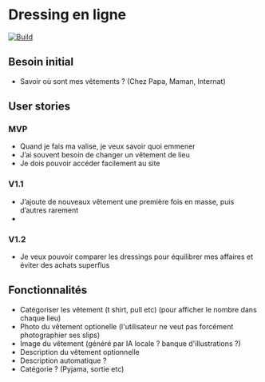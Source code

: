 # Dressing en ligne
[![Build](https://github.com/arthaud-proust/dev.arthaud.dressing/actions/workflows/build.yml/badge.svg)](https://github.com/arthaud-proust/dev.arthaud.dressing/actions/workflows/build.yml)

## Besoin initial
- Savoir où sont mes vêtements ? (Chez Papa, Maman, Internat)

## User stories
### MVP
- Quand je fais ma valise, je veux savoir quoi emmener
- J’ai souvent besoin de changer un vêtement de lieu
- Je dois pouvoir accéder facilement au site

### V1.1
- J’ajoute de nouveaux vêtement une première fois en masse, puis d’autres rarement
- 
### V1.2
- Je veux pouvoir comparer les dressings pour équilibrer mes affaires et éviter des achats superflus

## Fonctionnalités 
- Catégoriser les vêtement (t shirt, pull etc) (pour afficher le nombre dans chaque lieu)
- Photo du vêtement optionelle (l'utilisateur ne veut pas forcément photographier ses slips)
- Image du vêtement (généré par IA locale ? banque d'illustrations ?)
- Description du vêtement optionnelle
- Description automatique ?
- Catégorie ? (Pyjama, sortie etc)
